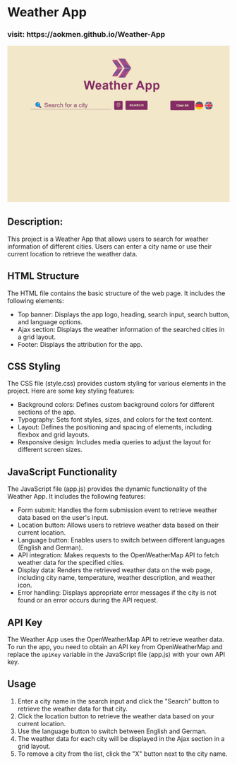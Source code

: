 # Weather App
<h3>visit: https://aokmen.github.io/Weather-App</h3>
<img alt="alt_text" src="./weather.gif"/>

## Description:
This project is a Weather App that allows users to search for weather information of different cities. Users can enter a city name or use their current location to retrieve the weather data.

## HTML Structure

The HTML file contains the basic structure of the web page. It includes the following elements:

- Top banner: Displays the app logo, heading, search input, search button, and language options.
- Ajax section: Displays the weather information of the searched cities in a grid layout.
- Footer: Displays the attribution for the app.

## CSS Styling

The CSS file (style.css) provides custom styling for various elements in the project. Here are some key styling features:

- Background colors: Defines custom background colors for different sections of the app.
- Typography: Sets font styles, sizes, and colors for the text content.
- Layout: Defines the positioning and spacing of elements, including flexbox and grid layouts.
- Responsive design: Includes media queries to adjust the layout for different screen sizes.

## JavaScript Functionality

The JavaScript file (app.js) provides the dynamic functionality of the Weather App. It includes the following features:

- Form submit: Handles the form submission event to retrieve weather data based on the user's input.
- Location button: Allows users to retrieve weather data based on their current location.
- Language button: Enables users to switch between different languages (English and German).
- API integration: Makes requests to the OpenWeatherMap API to fetch weather data for the specified cities.
- Display data: Renders the retrieved weather data on the web page, including city name, temperature, weather description, and weather icon.
- Error handling: Displays appropriate error messages if the city is not found or an error occurs during the API request.

## API Key

The Weather App uses the OpenWeatherMap API to retrieve weather data. To run the app, you need to obtain an API key from OpenWeatherMap and replace the `apiKey` variable in the JavaScript file (app.js) with your own API key.

## Usage

1. Enter a city name in the search input and click the "Search" button to retrieve the weather data for that city.
2. Click the location button to retrieve the weather data based on your current location.
3. Use the language button to switch between English and German.
4. The weather data for each city will be displayed in the Ajax section in a grid layout.
5. To remove a city from the list, click the "X" button next to the city name.

